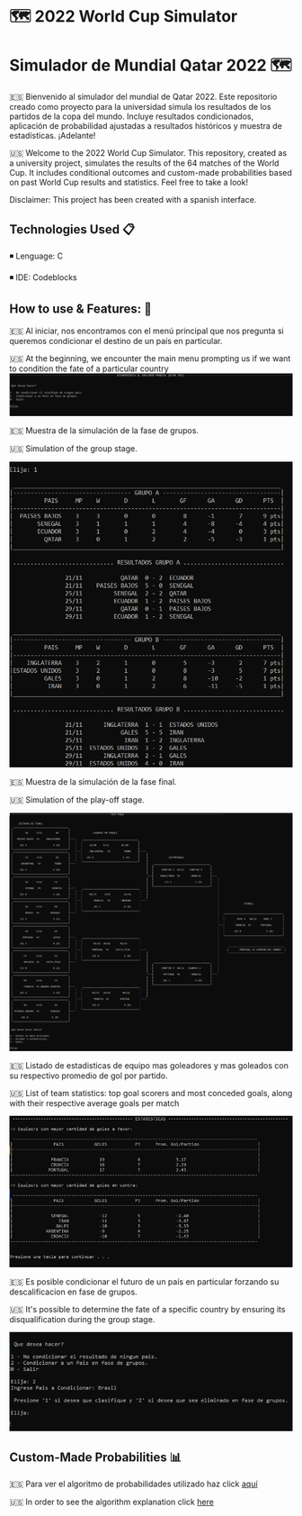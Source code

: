 # 🗺️ 2022 World Cup Simulator
# Simulador de Mundial Qatar 2022 🗺️

🇪🇸 Bienvenido al simulador del mundial de Qatar 2022.
Este repositorio creado como proyecto para la universidad simula los resultados de los partidos de la copa del mundo.
Incluye resultados condicionados, aplicación de probabilidad ajustadas a resultados históricos y muestra de estadísticas.
¡Adelante!

🇺🇸  Welcome to the 2022 World Cup Simulator.
This repository, created as a university project, simulates the results of the 64 matches of the World Cup.
It includes conditional outcomes and custom-made probabilities based on past World Cup results and statistics.
Feel free to take a look!

Disclaimer: This project has been created with a spanish interface.

## Technologies Used 📋

◾ Lenguage: C

◾ IDE: Codeblocks

## How to use & Features: 🚀

🇪🇸 Al iniciar, nos encontramos con el menú principal que nos pregunta si queremos condicionar el destino de un país en particular.

🇺🇸 At the beginning, we encounter the main menu prompting us if we want to condition the fate of a particular country
![](assets/1.png)

🇪🇸 Muestra de la simulación de la fase de grupos.

🇺🇸 Simulation of the group stage.

![](assets/2.png)

🇪🇸 Muestra de la simulación de la fase final.

🇺🇸 Simulation of the play-off stage.

![D](assets/3.png)

🇪🇸 Listado de estadisticas de equipo mas goleadores y mas goleados con su respectivo promedio de gol por partido.

🇺🇸 List of team statistics: top goal scorers and most conceded goals, along with their respective average goals per match 

![](assets/4.png)

🇪🇸 Es posible condicionar el futuro de un país en particular forzando su descalificacion en fase de grupos.

🇺🇸 It's possible to determine the fate of a specific country by ensuring its disqualification during the group stage.

![](assets/5.png)

## Custom-Made Probabilities 📊

🇪🇸 Para ver el algoritmo de probabilidades utilizado haz click [aquí](assets/algorithm_explanation.pdf)

🇺🇸 In order to see the algorithm explanation click [here](assets/algorithm_explanation.pdf)
